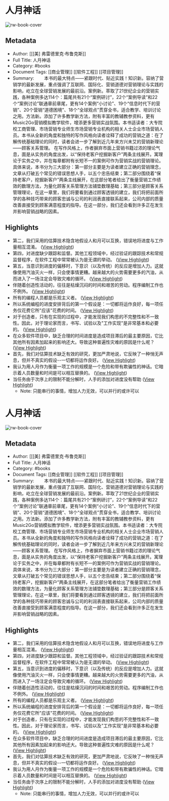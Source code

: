 # 人月神话

![rw-book-cover](https://readwise-assets.s3.amazonaws.com/media/reader/parsed_document_assets/14896008/cover-image-cover_DCU6voc.jpg)

## Metadata
- Author: [[[美] 弗雷德里克·布鲁克斯]]
- Full Title: 人月神话
- Category: #books
- Document Tags: [[商业管理]] [[软件工程]] [[项目管理]] 
- Summary: 　　本书的最大特点——紧跟时代、贴近实践！知识新。容纳了营销学的最新发展，重点强调了互联网、国际化、营销道德对营销理论与实践的影响，屹立在全球营销发展的最前沿。案例新。萃取了21世纪企业的营销实践，各种案例多达114个：篇尾共有21个“案例研讨”，22个“案例导读”和22个“案例讨论”联通章前章尾，更有14个案例“小讨论”、19个“信息时代下的营销”、20个营销“道德困境”、18个“全球观点”贯穿全书，适合教学、培训讨论之用。方法新。添加了许多教学新方法，附有丰富的教辅教参资料，更有Music2Go营销模拟教学软件，增添更多营销实战氛围。本书适读者：大专院校工商管理、市场营销专业师生市场营销专业机构的相关人士企业市场营销人员。本书从全新的角度和独特的写作风格向读者诠释了成功的营销之道：在了解传统基础理论的同时，读者会进一步了解到近几年来方兴未艾的营销新理论——顾客关系管理。 在写作风格上，作者摒弃市面上营销书籍过浓的理论气息，面是从实务的角度出发，以“保持老客户挖掘新客户”两条主线展开。寓理论于实务之中，并在每章都附有长短不一的案例可作为营销实战的营销理论。具体来说，本书分为三大部分：第一部分主要是为读者建立正确的营销理念，文章从打破五个常见的错误思想人手，以五个忠告结束；第二部分围绕着“保持老客户，挖掘新客户”两条主线展开，在这部分笔者给出了衡量营销工作绩效的数理方法，为量化顾客关系管理方法铺垫数理基础；第三部分是顾客关系管理理论，在这一章里，我们将要看到通过顾客透镜的建立，我们将把前面所学的各种技巧带来的顾客忠诚与公司的利润表直接联系起来，公司内部的质量改善直接受到顾客满意程度的指导。在这一部分，我们还会看到许多正在发生并影响营销战略的因素。

## Highlights
- 第二，我们采用的估算技术隐含地假设人和月可以互换，错误地将进度与工作量相互混淆。 ([View Highlight](https://read.readwise.io/read/01gm7jpd717nzq9z0w0sgkmr5n))
- 第四，对进度缺少跟踪和监督。其他工程领域中，经过验证的跟踪技术和常规监督程序，在软件工程中常常被认为是无谓的举动。 ([View Highlight](https://read.readwise.io/read/01gm7jq8j7psy78b1jczxh9f4y))
- 第五，当意识到进度的偏移时，下意识（以及传统）的反应是增加人力。这就像使用汽油灭火一样，只会使事情更糟。越来越大的火势需要更多的汽油，从而进入了一场注定会导致灾难的循环。 ([View Highlight](https://read.readwise.io/read/01gm7jqjgrtcz8zqhe19s3p5kr))
- 伴随着创造性活动的，往往是枯燥沉闷的时间和艰苦的劳动。程序编制工作也不例外。 ([View Highlight](https://read.readwise.io/read/01gm79awgfzc8y3r7taday851h))
- 所有的编程人员都是乐观主义者。 ([View Highlight](https://read.readwise.io/read/01gm7jswd7mgtyj41zmeys0we4))
- 所以系统编程的进度安排背后的第一个假设是：一切都将运作良好，每一项任务仅花费它所"应该"花费的时间。 ([View Highlight](https://read.readwise.io/read/01gm7jrwchjmdkcc3hc7705bsa))
- 对于创造者，只有在实现的过程中，才能发现我们构思的不完整性和不一致性。因此，对于理论家而言，书写、试验以及"工作实现"是非常基本和必要的。 ([View Highlight](https://read.readwise.io/read/01gm7jw23d07sw17z4zqvj335h))
- 在众多软件项目中，缺乏合理的时间进度是造成项目滞后的最主要原因，它比其他所有因素加起来的影响还大。导致这种普遍性灾难的原因是什么呢？ ([View Highlight](https://read.readwise.io/read/01gm79daz0xvcdh8dp0ekfmdtt))
- 首先，我们对估算技术缺乏有效的研究，更加严肃地说，它反映了一种悄无声息，但并不真实的假设--一切都将运作良好。 ([View Highlight](https://read.readwise.io/read/01gm79dp3yf5jgk0h93qdqxttr))
- 我认为用人月作为衡量一项工作的规模是一个危险和带有欺骗性的神话。它暗示着人员数量和时间是可以相互替换的。 ([View Highlight](https://read.readwise.io/read/01gm7jzxbc5hjm89htht8101e5))
- 当任务由于次序上的限制不能分解时，人手的添加对进度没有帮助 ([View Highlight](https://read.readwise.io/read/01gm7k3ew0q5w7hnwca6msmxq4))
    - Note: 只能串行的事情，增加人力无效，可以并行的或许可以
# 人月神话

![rw-book-cover](https://readwise-assets.s3.amazonaws.com/media/reader/parsed_document_assets/14896008/cover-image-cover_DCU6voc.jpg)

## Metadata
- Author: [[[美] 弗雷德里克·布鲁克斯]]
- Full Title: 人月神话
- Category: #books
- Document Tags: [[商业管理]] [[软件工程]] [[项目管理]] 
- Summary: 　　本书的最大特点——紧跟时代、贴近实践！知识新。容纳了营销学的最新发展，重点强调了互联网、国际化、营销道德对营销理论与实践的影响，屹立在全球营销发展的最前沿。案例新。萃取了21世纪企业的营销实践，各种案例多达114个：篇尾共有21个“案例研讨”，22个“案例导读”和22个“案例讨论”联通章前章尾，更有14个案例“小讨论”、19个“信息时代下的营销”、20个营销“道德困境”、18个“全球观点”贯穿全书，适合教学、培训讨论之用。方法新。添加了许多教学新方法，附有丰富的教辅教参资料，更有Music2Go营销模拟教学软件，增添更多营销实战氛围。本书适读者：大专院校工商管理、市场营销专业师生市场营销专业机构的相关人士企业市场营销人员。本书从全新的角度和独特的写作风格向读者诠释了成功的营销之道：在了解传统基础理论的同时，读者会进一步了解到近几年来方兴未艾的营销新理论——顾客关系管理。 在写作风格上，作者摒弃市面上营销书籍过浓的理论气息，面是从实务的角度出发，以“保持老客户挖掘新客户”两条主线展开。寓理论于实务之中，并在每章都附有长短不一的案例可作为营销实战的营销理论。具体来说，本书分为三大部分：第一部分主要是为读者建立正确的营销理念，文章从打破五个常见的错误思想人手，以五个忠告结束；第二部分围绕着“保持老客户，挖掘新客户”两条主线展开，在这部分笔者给出了衡量营销工作绩效的数理方法，为量化顾客关系管理方法铺垫数理基础；第三部分是顾客关系管理理论，在这一章里，我们将要看到通过顾客透镜的建立，我们将把前面所学的各种技巧带来的顾客忠诚与公司的利润表直接联系起来，公司内部的质量改善直接受到顾客满意程度的指导。在这一部分，我们还会看到许多正在发生并影响营销战略的因素。

## Highlights
- 第二，我们采用的估算技术隐含地假设人和月可以互换，错误地将进度与工作量相互混淆。 ([View Highlight](https://read.readwise.io/read/01gm7jpd717nzq9z0w0sgkmr5n))
- 第四，对进度缺少跟踪和监督。其他工程领域中，经过验证的跟踪技术和常规监督程序，在软件工程中常常被认为是无谓的举动。 ([View Highlight](https://read.readwise.io/read/01gm7jq8j7psy78b1jczxh9f4y))
- 第五，当意识到进度的偏移时，下意识（以及传统）的反应是增加人力。这就像使用汽油灭火一样，只会使事情更糟。越来越大的火势需要更多的汽油，从而进入了一场注定会导致灾难的循环。 ([View Highlight](https://read.readwise.io/read/01gm7jqjgrtcz8zqhe19s3p5kr))
- 伴随着创造性活动的，往往是枯燥沉闷的时间和艰苦的劳动。程序编制工作也不例外。 ([View Highlight](https://read.readwise.io/read/01gm79awgfzc8y3r7taday851h))
- 所有的编程人员都是乐观主义者。 ([View Highlight](https://read.readwise.io/read/01gm7jswd7mgtyj41zmeys0we4))
- 所以系统编程的进度安排背后的第一个假设是：一切都将运作良好，每一项任务仅花费它所"应该"花费的时间。 ([View Highlight](https://read.readwise.io/read/01gm7jrwchjmdkcc3hc7705bsa))
- 对于创造者，只有在实现的过程中，才能发现我们构思的不完整性和不一致性。因此，对于理论家而言，书写、试验以及"工作实现"是非常基本和必要的。 ([View Highlight](https://read.readwise.io/read/01gm7jw23d07sw17z4zqvj335h))
- 在众多软件项目中，缺乏合理的时间进度是造成项目滞后的最主要原因，它比其他所有因素加起来的影响还大。导致这种普遍性灾难的原因是什么呢？ ([View Highlight](https://read.readwise.io/read/01gm79daz0xvcdh8dp0ekfmdtt))
- 首先，我们对估算技术缺乏有效的研究，更加严肃地说，它反映了一种悄无声息，但并不真实的假设--一切都将运作良好。 ([View Highlight](https://read.readwise.io/read/01gm79dp3yf5jgk0h93qdqxttr))
- 我认为用人月作为衡量一项工作的规模是一个危险和带有欺骗性的神话。它暗示着人员数量和时间是可以相互替换的。 ([View Highlight](https://read.readwise.io/read/01gm7jzxbc5hjm89htht8101e5))
- 当任务由于次序上的限制不能分解时，人手的添加对进度没有帮助 ([View Highlight](https://read.readwise.io/read/01gm7k3ew0q5w7hnwca6msmxq4))
    - Note: 只能串行的事情，增加人力无效，可以并行的或许可以
